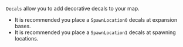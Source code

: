 `Decals` allow you to add decorative decals to your map.

- It is recommended you place a `SpawnLocation0` decals at expansion bases.
- It is recommended you place a `SpawnLocation1` decals at spawning locations.